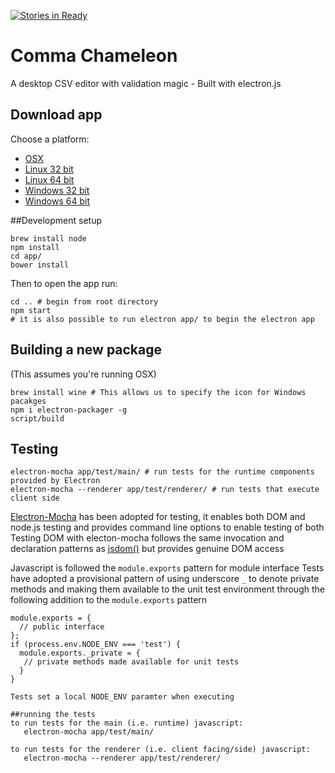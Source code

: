 [![Stories in Ready](https://badge.waffle.io/theodi/edward-csvhands.svg?label=ready&title=Ready)](http://waffle.io/theodi/edward-csvhands)

# Comma Chameleon

A desktop CSV editor with validation magic - Built with electron.js

## Download app

Choose a platform:

* [OSX](https://raw.githubusercontent.com/theodi/comma-chameleon/master/packages/comma-chameleon-darwin-x64.tar.gz)
* [Linux 32 bit](https://raw.githubusercontent.com/theodi/comma-chameleon/master/packages/comma-chameleon-linux-ia32.tar.gz)
* [Linux 64 bit](https://raw.githubusercontent.com/theodi/comma-chameleon/master/packages/comma-chameleon-linux-x64.tar.gz)
* [Windows 32 bit](https://raw.githubusercontent.com/theodi/comma-chameleon/master/packages/comma-chameleon-win32-ia32.tar.gz)
* [Windows 64 bit](https://raw.githubusercontent.com/theodi/comma-chameleon/master/packages/comma-chameleon-win32-x64.tar.gz)

##Development setup

```
brew install node
npm install
cd app/
bower install
```

Then to open the app run:

```
cd .. # begin from root directory
npm start
# it is also possible to run electron app/ to begin the electron app
```

## Building a new package

(This assumes you're running OSX)

```
brew install wine # This allows us to specify the icon for Windows pacakges
npm i electron-packager -g
script/build
```

## Testing

```
electron-mocha app/test/main/ # run tests for the runtime components provided by Electron
electron-mocha --renderer app/test/renderer/ # run tests that execute client side
```

[Electron-Mocha](https://github.com/jprichardson/electron-mocha) has been adopted for testing, it enables both DOM and node.js testing and provides command line options to
enable testing of both
Testing DOM with electon-mocha follows the same invocation and declaration patterns as [jsdom()](https://www.npmjs.com/package/mocha-jsdom) but provides genuine DOM access

Javascript is followed the `module.exports` pattern for module interface
Tests have adopted a provisional pattern of using underscore `_` to denote private methods and making them available to
 the unit test environment through the following addition to the `module.exports` pattern
 ```
 module.exports = {
   // public interface
 };
 if (process.env.NODE_ENV === 'test') {
   module.exports._private = {
    // private methods made available for unit tests
   }
 }

Tests set a local NODE_ENV paramter when executing

##running the tests
to run tests for the main (i.e. runtime) javascript:
    electron-mocha app/test/main/

to run tests for the renderer (i.e. client facing/side) javascript:
    electron-mocha --renderer app/test/renderer/